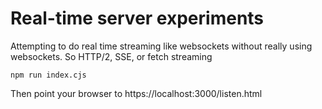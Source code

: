 # Real-time server experiments


Attempting to do real time streaming like websockets without really using
websockets. So HTTP/2, SSE, or fetch streaming

```
npm run index.cjs
```

Then point your browser to https://localhost:3000/listen.html